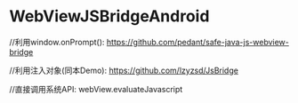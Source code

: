# WebViewJSBridgeAndroid
//利用window.onPrompt(): 
https://github.com/pedant/safe-java-js-webview-bridge

//利用注入对象(同本Demo): 
https://github.com/lzyzsd/JsBridge

//直接调用系统API: 
webView.evaluateJavascript
